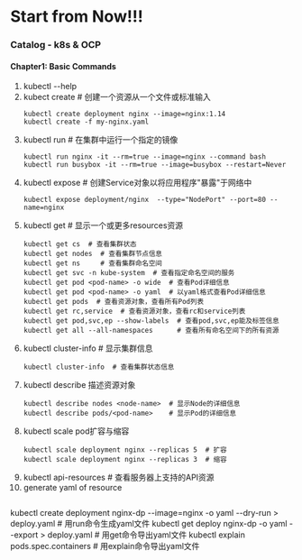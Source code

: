 # **Start from Now!!!**

### **Catalog - k8s & OCP**
#### Chapter1: Basic Commands
1. kubectl --help
2. kubect create  # 创建一个资源从一个文件或标准输入
	 ```
   kubectl create deployment nginx --image=nginx:1.14 
   kubectl create -f my-nginx.yaml
   ```
3. kubectl run  # 在集群中运行一个指定的镜像
   ```
   kubectl run nginx -it --rm=true --image=nginx --command bash
   kubectl run busybox -it --rm=true --image=busybox --restart=Never
   ```
4. kubectl expose # 创建Service对象以将应用程序"暴露"于网络中
   ```
   kubectl expose deployment/nginx  --type="NodePort" --port=80 --name=nginx
   ```
5. kubectl get  # 显示一个或更多resources资源
   ```
   kubectl get cs  # 查看集群状态
   kubectl get nodes  # 查看集群节点信息
   kubectl get ns     # 查看集群命名空间
   kubectl get svc -n kube-system  # 查看指定命名空间的服务
   kubectl get pod <pod-name> -o wide  # 查看Pod详细信息
   kubectl get pod <pod-name> -o yaml  # 以yaml格式查看Pod详细信息
   kubectl get pods  # 查看资源对象，查看所有Pod列表
   kubectl get rc,service  # 查看资源对象，查看rc和service列表
   kubectl get pod,svc,ep --show-labels  # 查看pod,svc,ep能及标签信息
   kubectl get all --all-namespaces      # 查看所有命名空间下的所有资源
   ```
6. kubectl cluster-info   # 显示集群信息
	 ```
   kubectl cluster-info  # 查看集群状态信息
   ```
7. kubectl describe 描述资源对象
	 ```
   kubectl describe nodes <node-name>  # 显示Node的详细信息
   kubectl describe pods/<pod-name>    # 显示Pod的详细信息
   ```
8. kubectl scale pod扩容与缩容
	 ```
   kubectl scale deployment nginx --replicas 5  # 扩容
   kubectl scale deployment nginx --replicas 3  # 缩容
   ```
9. kubectl api-resources # 查看服务器上支持的API资源
10. generate yaml of resource
	 ```
   kubectl create deployment nginx-dp --image=nginx -o yaml --dry-run > deploy.yaml  # 用run命令生成yaml文件
   kubectl get deploy nginx-dp -o yaml --export > deploy.yaml                        # 用get命令导出yaml文件
   kubectl explain pods.spec.containers                                              # 用explain命令导出yaml文件
   ```








